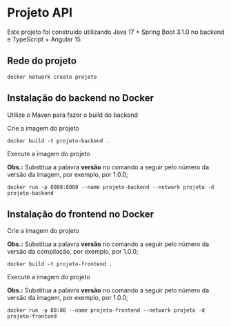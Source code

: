# Projeto API

Este projeto foi construido utilizando Java 17 + Spring Boot 3.1.0 no backend e TypeScript + Angular 15

## Rede do projeto

<pre><code>docker network create projeto</code></pre>

## Instalação do backend no Docker

Utilize o Maven para fazer o build do backend

Crie a imagem do projeto

<pre><code>docker build -t projeto-backend .</code></pre>

Execute a imagem do projeto

<b>Obs.:</b> Substitua a palavra <b>versão</b> no comando a seguir pelo número da versão da imagem, por exemplo, por 1.0.0;  

<pre><code>docker run -p 8080:8080 --name projeto-backend --network projeto -d projeto-backend</code></pre>

## Instalação do frontend no Docker

Crie a imagem do projeto

<b>Obs.:</b> Substitua a palavra <b>versão</b> no comando a seguir pelo número da versão da compilação, por exemplo, por 1.0.0; 

<pre><code>docker build -t projeto-frontend .</code></pre>

Execute a imagem do projeto

<b>Obs.:</b> Substitua a palavra <b>versão</b> no comando a seguir pelo número da versão da imagem, por exemplo, por 1.0.0;  

<pre><code>docker run -p 80:80 --name projeto-frontend --network projeto -d projeto-frontend</code></pre>